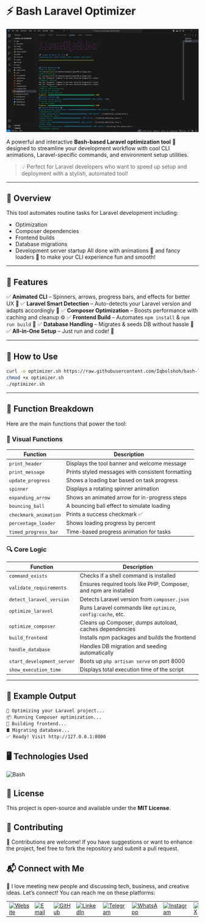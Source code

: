 # ⚡ Bash Laravel Optimizer 

![Laravel Optimizer Banner](./banner.png)

A powerful and interactive **Bash-based Laravel optimization tool** 🧠 designed to streamline your development workflow with cool CLI animations, Laravel-specific commands, and environment setup utilities.

> 💡 Perfect for Laravel developers who want to speed up setup and deployment with a stylish, automated tool!

---

## 📌 Overview

This tool automates routine tasks for Laravel development including:

* Optimization
* Composer dependencies
* Frontend builds
* Database migrations
* Development server startup
  All done with animations 🎉 and fancy loaders 🔄 to make your CLI experience fun and smooth!

---

## 🧩 Features

✅ **Animated CLI** – Spinners, arrows, progress bars, and effects for better UX 🎉
✅ **Laravel Smart Detection** – Auto-detects your Laravel version and adapts accordingly 🧠
✅ **Composer Optimization** – Boosts performance with caching and cleanup ⚙️
✅ **Frontend Build** – Automates `npm install` & `npm run build` 💅
✅ **Database Handling** – Migrates & seeds DB without hassle 💾
✅ **All-in-One Setup** – Just run and code! 🤯

---

## 🚀 How to Use

```bash
curl -o optimizer.sh https://raw.githubusercontent.com/Iqbolshoh/bash-laravel-optimizer/main/optimizer.sh
chmod +x optimizer.sh
./optimizer.sh
```

---

## 🔧 Function Breakdown

Here are the main functions that power the tool:

### 🎨 Visual Functions

| Function              | Description                                       |
| --------------------- | ------------------------------------------------- |
| `print_header`        | Displays the tool banner and welcome message      |
| `print_message`       | Prints styled messages with consistent formatting |
| `update_progress`     | Shows a loading bar based on task progress        |
| `spinner`             | Displays a rotating spinner animation             |
| `expanding_arrow`     | Shows an animated arrow for in-progress steps     |
| `bouncing_ball`       | A bouncing ball effect to simulate loading        |
| `checkmark_animation` | Prints a success checkmark ✅                      |
| `percentage_loader`   | Shows loading progress by percent                 |
| `timed_progress_bar`  | Time-based progress animation for tasks           |

### 🔍 Core Logic

| Function                   | Description                                                      |
| -------------------------- | ---------------------------------------------------------------- |
| `command_exists`           | Checks if a shell command is installed                           |
| `validate_requirements`    | Ensures required tools like PHP, Composer, and npm are installed |
| `detect_laravel_version`   | Detects Laravel version from `composer.json`                     |
| `optimize_laravel`         | Runs Laravel commands like `optimize`, `config:cache`, etc.      |
| `optimize_composer`        | Cleans up Composer, dumps autoload, caches dependencies          |
| `build_frontend`           | Installs npm packages and builds the frontend                    |
| `handle_database`          | Handles DB migration and seeding automatically                   |
| `start_development_server` | Boots up `php artisan serve` on port 8000                        |
| `show_execution_time`      | Displays total execution time of the script                      |

---

## 🧪 Example Output

```bash
🚀 Optimizing your Laravel project...
📦 Running Composer optimization...
🎨 Building frontend...
🛢️ Migrating database...
✅ Ready! Visit http://127.0.0.1:8000
```

## 🖥 Technologies Used
![Bash](https://img.shields.io/badge/Bash-%234EAA25.svg?style=for-the-badge&logo=gnubash&logoColor=white)

## 📜 License
This project is open-source and available under the **MIT License**.

## 🤝 Contributing  
🎯 Contributions are welcome! If you have suggestions or want to enhance the project, feel free to fork the repository and submit a pull request.

## 📬 Connect with Me  
💬 I love meeting new people and discussing tech, business, and creative ideas. Let’s connect! You can reach me on these platforms:

<div align="center">
  <table>
    <tr>
      <td>
        <a href="https://iqbolshoh.uz" target="_blank">
          <img src="https://img.icons8.com/color/48/domain.png" 
               height="40" width="40" alt="Website" title="Website" />
        </a>
      </td>
      <td>
        <a href="mailto:iilhomjonov777@gmail.com" target="_blank">
          <img src="https://github.com/gayanvoice/github-active-users-monitor/blob/master/public/images/icons/gmail.svg"
               height="40" width="40" alt="Email" title="Email" />
        </a>
      </td>
      <td>
        <a href="https://github.com/iqbolshoh" target="_blank">
          <img src="https://raw.githubusercontent.com/rahuldkjain/github-profile-readme-generator/master/src/images/icons/Social/github.svg"
               height="40" width="40" alt="GitHub" title="GitHub" />
        </a>
      </td>
      <td>
        <a href="https://www.linkedin.com/in/iqbolshoh/" target="_blank">
          <img src="https://github.com/gayanvoice/github-active-users-monitor/blob/master/public/images/icons/linkedin.svg"
               height="40" width="40" alt="LinkedIn" title="LinkedIn" />
        </a>
      </td>
      <td>
        <a href="https://t.me/iqbolshoh_777" target="_blank">
          <img src="https://github.com/gayanvoice/github-active-users-monitor/blob/master/public/images/icons/telegram.svg"
               height="40" width="40" alt="Telegram" title="Telegram" />
        </a>
      </td>
      <td>
        <a href="https://wa.me/998997799333" target="_blank">
          <img src="https://github.com/gayanvoice/github-active-users-monitor/blob/master/public/images/icons/whatsapp.svg"
               height="40" width="40" alt="WhatsApp" title="WhatsApp" />
        </a>
      </td>
      <td>
        <a href="https://instagram.com/iqbolshoh_777" target="_blank">
          <img src="https://raw.githubusercontent.com/rahuldkjain/github-profile-readme-generator/master/src/images/icons/Social/instagram.svg"
               height="40" width="40" alt="Instagram" title="Instagram" />
        </a>
      </td>
      <td>
        <a href="https://x.com/iqbolshoh_777" target="_blank">
          <img src="https://img.shields.io/badge/X-000000?style=for-the-badge&logo=x&logoColor=white"
               height="40" width="40" alt="X" title="X (Twitter)" />
        </a>
      </td>
      <td>
        <a href="https://www.youtube.com/@Iqbolshoh_777" target="_blank">
          <img src="https://raw.githubusercontent.com/rahuldkjain/github-profile-readme-generator/master/src/images/icons/Social/youtube.svg"
               height="40" width="40" alt="YouTube" title="YouTube" />
        </a>
      </td>
    </tr>
  </table>
</div>
